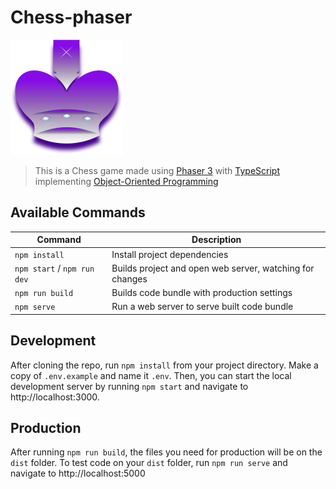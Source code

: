 # Chess-phaser

[![icon](/public/apple-touch-icon.png)](https://chess.juulsoft.com)

> This is a Chess game made using [Phaser 3](https://github.com/photonstorm/phaser) with [TypeScript](https://www.typescriptlang.org/) implementing [Object-Oriented Programming](https://en.wikipedia.org/wiki/Object-oriented_programming)

## Available Commands

| Command                     | Description                                              |
| --------------------------- | -------------------------------------------------------- |
| `npm install`               | Install project dependencies                             |
| `npm start` / `npm run dev` | Builds project and open web server, watching for changes |
| `npm run build`             | Builds code bundle with production settings              |
| `npm serve`                 | Run a web server to serve built code bundle              |

## Development

After cloning the repo, run `npm install` from your project directory. Make a copy of `.env.example` and name it `.env`. Then, you can start the local development
server by running `npm start` and navigate to http://localhost:3000.

## Production

After running `npm run build`, the files you need for production will be on the `dist` folder. To test code on your `dist` folder, run `npm run serve` and navigate to http://localhost:5000
